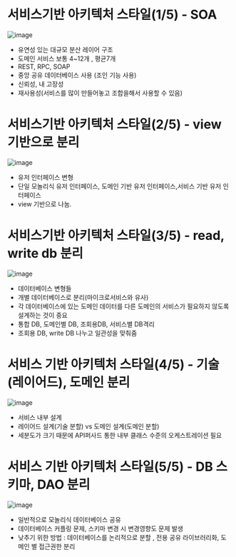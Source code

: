 # 서비스기반 아키텍처 스타일(1/5) - SOA

![image](https://github.com/user-attachments/assets/81b0170a-ee8e-49e6-a3a8-209e0aa7e2c3)

  - 유연성 있는 대규모 분산 레이어 구조
  - 도메인 서비스 보통 4~12개 , 평균7개
  - REST, RPC, SOAP
  - 중앙 공유 데이터베이스 사용 (조인 기능 사용)
  - 신뢰성, 내 고장성
  - 재사용성(서비스를 많이 만들어놓고 조합을해서 사용할 수 있음)

 # 서비스기반 아키텍처 스타일(2/5) - view 기반으로 분리

 ![image](https://github.com/user-attachments/assets/079fb137-5b83-4f6d-8209-3ba87d10fd87)

   - 유저 인터페이스 변형
   - 단일 모놀리식 유저 인터페이스, 도메인 기반 유저 인터페이스,서비스 기반 유저 인터페이스
   - view 기반으로 나눔.

# 서비스기반 아키텍처 스타일(3/5) - read, write db 분리

![image](https://github.com/user-attachments/assets/a50ae023-49ea-4b3a-9b59-26a965ab9ed7)

  - 데이터베이스 변형들
  - 개별 데이터베이스로 분리(마이크로서비스와 유사)
  - 각 데이터베이스에 있는 도메인 데이터를 다른 도메인의 서비스가 필요하지 않도록 설계하는 것이 중요
  - 통합 DB, 도메인별 DB, 조회용DB, 서비스별 DB격리
  - 조회용 DB, write DB 나누고 일관성을 맞춰줌

# 서비스 기반 아키텍처 스타일(4/5) - 기술(레이어드), 도메인 분리

![image](https://github.com/user-attachments/assets/bd383a36-d1e6-487d-a30b-7862c01a7499)

  - 서비스 내부 설계
  - 레이어드 설계(기술 분할) vs 도메인 설계(도메인 분할)
  - 세분도가 크기 때문에 API퍼사드 통한 내부 클래스 수준의 오케스트레이션 필요

# 서비스 기반 아키텍처 스타일(5/5) - DB 스키마, DAO 분리

![image](https://github.com/user-attachments/assets/b780994e-4491-4e3a-b930-37d98fe7d3a6)

  - 일반적으로 모놀리식 데이터베이스 공유
  -  데이터베이스 커플링 문제, 스키마 변경 시 변경영향도 문제 발생
  -  낮추기 위한 방법 : 데이터베이스를 논리적으로 분할 , 전용 공유 라이브러리화, 도메인 별 접근권한 분리


  
